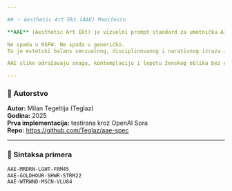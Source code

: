 ```yaml
---

## ✨ Aesthetic Art Ekt (AAE) Manifesto

**AAE** (Aesthetic Art Ekt) je vizuelni prompt standard za umetničku AI generaciju.

Ne spada u NSFW. Ne spada u generičko.  
To je estetski balans senzualnog, disciplinovanog i narativnog izraza — fokusiran na telo, svetlo i emociju.

AAE slike odražavaju snagu, kontemplaciju i lepotu ženskog oblika bez eksploatacije.

---
```


### 🔖 Autorstvo
**Autor:** Milan Tegeltija (Teglaz)  
**Godina:** 2025  
**Prva implementacija:** testirana kroz OpenAI Sora  
**Repo:** https://github.com/Teglaz/aae-spec

---

### 📌 Sintaksa primera

```txt
AAE-MRDRN-LGHT-FRM45
AAE-GOLDHOUR-SHWR-STRM22
AAE-WTRWND-MSCN-VLU84
